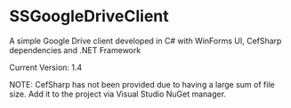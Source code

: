 # SSGoogleDriveClient
A simple Google Drive client developed in C# with WinForms UI, CefSharp dependencies and .NET Framework

Current Version: 1.4

NOTE: CefSharp has not been provided due to having a large sum of file size. Add it to the project via Visual Studio NuGet manager.


